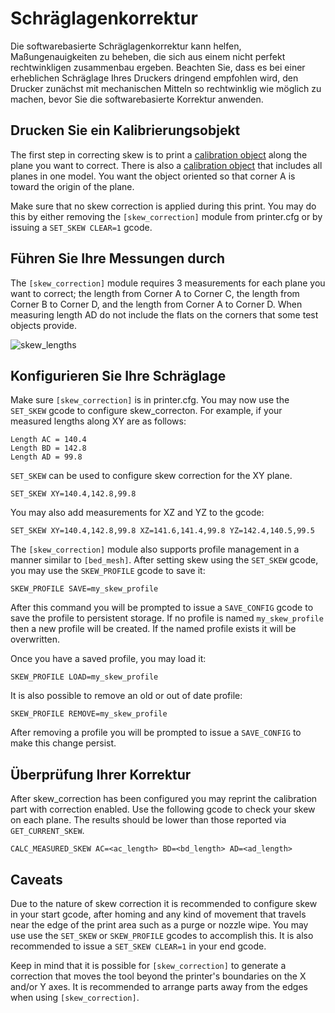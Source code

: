 # Schräglagenkorrektur

Die softwarebasierte Schräglagenkorrektur kann helfen, Maßungenauigkeiten zu beheben, die sich aus einem nicht perfekt rechtwinkligen zusammenbau ergeben. Beachten Sie, dass es bei einer erheblichen Schräglage Ihres Druckers dringend empfohlen wird, den Drucker zunächst mit mechanischen Mitteln so rechtwinklig wie möglich zu machen, bevor Sie die softwarebasierte Korrektur anwenden.

## Drucken Sie ein Kalibrierungsobjekt

The first step in correcting skew is to print a [calibration object](https://www.thingiverse.com/thing:2563185/files) along the plane you want to correct. There is also a [calibration object](https://www.thingiverse.com/thing:2972743) that includes all planes in one model. You want the object oriented so that corner A is toward the origin of the plane.

Make sure that no skew correction is applied during this print. You may do this by either removing the `[skew_correction]` module from printer.cfg or by issuing a `SET_SKEW CLEAR=1` gcode.

## Führen Sie Ihre Messungen durch

The `[skew_correction]` module requires 3 measurements for each plane you want to correct; the length from Corner A to Corner C, the length from Corner B to Corner D, and the length from Corner A to Corner D. When measuring length AD do not include the flats on the corners that some test objects provide.

![skew_lengths](img/skew_lengths.png)

## Konfigurieren Sie Ihre Schräglage

Make sure `[skew_correction]` is in printer.cfg. You may now use the `SET_SKEW` gcode to configure skew_correcton. For example, if your measured lengths along XY are as follows:

```
Length AC = 140.4
Length BD = 142.8
Length AD = 99.8
```

`SET_SKEW` can be used to configure skew correction for the XY plane.

```
SET_SKEW XY=140.4,142.8,99.8
```

You may also add measurements for XZ and YZ to the gcode:

```
SET_SKEW XY=140.4,142.8,99.8 XZ=141.6,141.4,99.8 YZ=142.4,140.5,99.5
```

The `[skew_correction]` module also supports profile management in a manner similar to `[bed_mesh]`. After setting skew using the `SET_SKEW` gcode, you may use the `SKEW_PROFILE` gcode to save it:

```
SKEW_PROFILE SAVE=my_skew_profile
```

After this command you will be prompted to issue a `SAVE_CONFIG` gcode to save the profile to persistent storage. If no profile is named `my_skew_profile` then a new profile will be created. If the named profile exists it will be overwritten.

Once you have a saved profile, you may load it:

```
SKEW_PROFILE LOAD=my_skew_profile
```

It is also possible to remove an old or out of date profile:

```
SKEW_PROFILE REMOVE=my_skew_profile
```

After removing a profile you will be prompted to issue a `SAVE_CONFIG` to make this change persist.

## Überprüfung Ihrer Korrektur

After skew_correction has been configured you may reprint the calibration part with correction enabled. Use the following gcode to check your skew on each plane. The results should be lower than those reported via `GET_CURRENT_SKEW`.

```
CALC_MEASURED_SKEW AC=<ac_length> BD=<bd_length> AD=<ad_length>
```

## Caveats

Due to the nature of skew correction it is recommended to configure skew in your start gcode, after homing and any kind of movement that travels near the edge of the print area such as a purge or nozzle wipe. You may use use the `SET_SKEW` or `SKEW_PROFILE` gcodes to accomplish this. It is also recommended to issue a `SET_SKEW CLEAR=1` in your end gcode.

Keep in mind that it is possible for `[skew_correction]` to generate a correction that moves the tool beyond the printer's boundaries on the X and/or Y axes. It is recommended to arrange parts away from the edges when using `[skew_correction]`.
